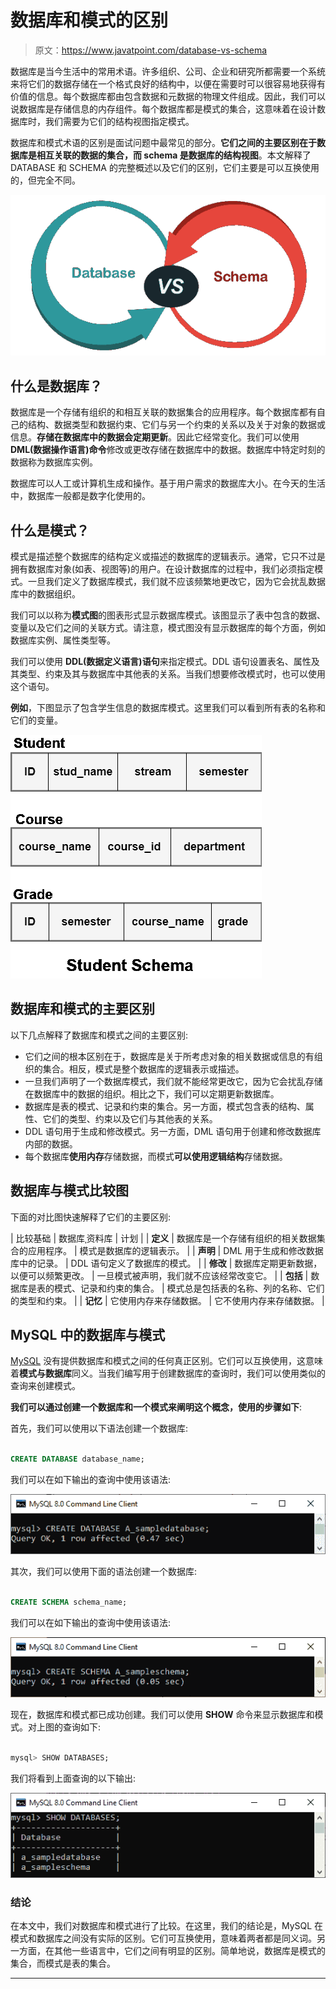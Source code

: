 # 数据库和模式的区别

> 原文：<https://www.javatpoint.com/database-vs-schema>

数据库是当今生活中的常用术语。许多组织、公司、企业和研究所都需要一个系统来将它们的数据存储在一个格式良好的结构中，以便在需要时可以很容易地获得有价值的信息。每个数据库都由包含数据和元数据的物理文件组成。因此，我们可以说数据库是存储信息的内存组件。每个数据库都是模式的集合，这意味着在设计数据库时，我们需要为它们的结构视图指定模式。

数据库和模式术语的区别是面试问题中最常见的部分。**它们之间的主要区别在于数据库是相互关联的数据的集合，而 schema 是数据库的结构视图**。本文解释了 DATABASE 和 SCHEMA 的完整概述以及它们的区别，它们主要是可以互换使用的，但完全不同。

![Database vs Schema](img/c2b1112f124671041a395f7eb7dda0f1.png)

## 什么是数据库？

数据库是一个存储有组织的和相互关联的数据集合的应用程序。每个数据库都有自己的结构、数据类型和数据约束、它们与另一个约束的关系以及关于对象的数据或信息。**存储在数据库中的数据会定期更新**。因此它经常变化。我们可以使用 **DML(数据操作语言)命令**修改或更改存储在数据库中的数据。数据库中特定时刻的数据称为数据库实例。

数据库可以人工或计算机生成和操作。基于用户需求的数据库大小。在今天的生活中，数据库一般都是数字化使用的。

## 什么是模式？

模式是描述整个数据库的结构定义或描述的数据库的逻辑表示。通常，它只不过是拥有数据库对象(如表、视图等)的用户。在设计数据库的过程中，我们必须指定模式。一旦我们定义了数据库模式，我们就不应该频繁地更改它，因为它会扰乱数据库中的数据组织。

我们可以以称为**模式图**的图表形式显示数据库模式。该图显示了表中包含的数据、变量以及它们之间的关联方式。请注意，模式图没有显示数据库的每个方面，例如数据库实例、属性类型等。

我们可以使用 **DDL(数据定义语言)语句**来指定模式。DDL 语句设置表名、属性及其类型、约束及其与数据库中其他表的关系。当我们想要修改模式时，也可以使用这个语句。

**例如**，下图显示了包含学生信息的数据库模式。这里我们可以看到所有表的名称和它们的变量。

![Database vs Schema](img/23e0dac114ad3e186cd3b4b6f1b553b6.png)

## 数据库和模式的主要区别

以下几点解释了数据库和模式之间的主要区别:

*   它们之间的根本区别在于，数据库是关于所考虑对象的相关数据或信息的有组织的集合。相反，模式是整个数据库的逻辑表示或描述。
*   一旦我们声明了一个数据库模式，我们就不能经常更改它，因为它会扰乱存储在数据库中的数据的组织。相比之下，我们可以定期更新数据库。
*   数据库是表的模式、记录和约束的集合。另一方面，模式包含表的结构、属性、它们的类型、约束以及它们与其他表的关系。
*   DDL 语句用于生成和修改模式。另一方面，DML 语句用于创建和修改数据库内部的数据。
*   每个数据库**使用内存**存储数据，而模式**可以使用逻辑结构**存储数据。

## 数据库与模式比较图

下面的对比图快速解释了它们的主要区别:

| 比较基础 | 数据库ˌ资料库 | 计划 |
| **定义** | 数据库是一个存储有组织的相关数据集合的应用程序。 | 模式是数据库的逻辑表示。 |
| **声明** | DML 用于生成和修改数据库中的记录。 | DDL 语句定义了数据库的模式。 |
| **修改** | 数据库定期更新数据，以便可以频繁更改。 | 一旦模式被声明，我们就不应该经常改变它。 |
| **包括** | 数据库是表的模式、记录和约束的集合。 | 模式总是包括表的名称、列的名称、它们的类型和约束。 |
| **记忆** | 它使用内存来存储数据。 | 它不使用内存来存储数据。 |

## MySQL 中的数据库与模式

[MySQL](https://www.javatpoint.com/mysql-tutorial) 没有提供数据库和模式之间的任何真正区别。它们可以互换使用，这意味着**模式与数据库**同义。当我们编写用于创建数据库的查询时，我们可以使用类似的查询来创建模式。

**我们可以通过创建一个数据库和一个模式来阐明这个概念，使用的步骤如下**:

首先，我们可以使用以下语法创建一个数据库:

```sql

CREATE DATABASE database_name;

```

我们可以在如下输出的查询中使用该语法:

![Database vs Schema](img/2ea0e0ff15fbd8a1e79ae5f2830ee1a8.png)

其次，我们可以使用下面的语法创建一个数据库:

```sql

CREATE SCHEMA schema_name;

```

我们可以在如下输出的查询中使用该语法:

![Database vs Schema](img/c9c6bac790b08f439611297a0b043d83.png)

现在，数据库和模式都已成功创建。我们可以使用 **SHOW** 命令来显示数据库和模式。对上图的查询如下:

```sql

mysql> SHOW DATABASES;

```

我们将看到上面查询的以下输出:

![Database vs Schema](img/da9e821d60e0340e357d80263b9b4356.png)

### 结论

在本文中，我们对数据库和模式进行了比较。在这里，我们的结论是，MySQL 在模式和数据库之间没有实际的区别。它们可互换使用，意味着两者都是同义词。另一方面，在其他一些语言中，它们之间有明显的区别。简单地说，数据库是模式的集合，而模式是表的集合。

* * *